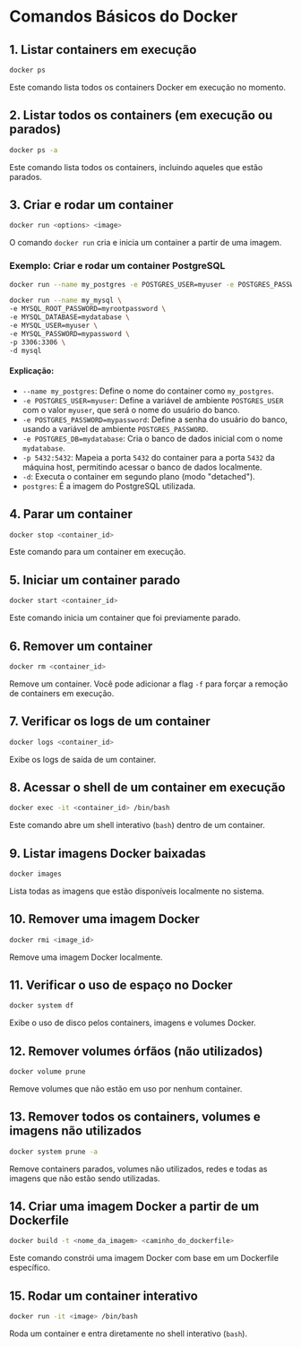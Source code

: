 # Comandos Básicos do Docker

## 1. **Listar containers em execução**

```bash
docker ps
```

Este comando lista todos os containers Docker em execução no momento.

## 2. **Listar todos os containers (em execução ou parados)**

```bash
docker ps -a
```

Este comando lista todos os containers, incluindo aqueles que estão parados.

## 3. **Criar e rodar um container**

```bash
docker run <options> <image>
```

O comando `docker run` cria e inicia um container a partir de uma imagem.

### Exemplo: Criar e rodar um container PostgreSQL

```bash
docker run --name my_postgres -e POSTGRES_USER=myuser -e POSTGRES_PASSWORD=mypassword -e POSTGRES_DB=mydatabase -p 5432:5432 -d postgres
```

```bash
docker run --name my_mysql \
-e MYSQL_ROOT_PASSWORD=myrootpassword \
-e MYSQL_DATABASE=mydatabase \
-e MYSQL_USER=myuser \
-e MYSQL_PASSWORD=mypassword \
-p 3306:3306 \
-d mysql
```

#### Explicação:

- `--name my_postgres`: Define o nome do container como `my_postgres`.
- `-e POSTGRES_USER=myuser`: Define a variável de ambiente `POSTGRES_USER` com o valor `myuser`, que será o nome do usuário do banco.
- `-e POSTGRES_PASSWORD=mypassword`: Define a senha do usuário do banco, usando a variável de ambiente `POSTGRES_PASSWORD`.
- `-e POSTGRES_DB=mydatabase`: Cria o banco de dados inicial com o nome `mydatabase`.
- `-p 5432:5432`: Mapeia a porta `5432` do container para a porta `5432` da máquina host, permitindo acessar o banco de dados localmente.
- `-d`: Executa o container em segundo plano (modo "detached").
- `postgres`: É a imagem do PostgreSQL utilizada.

## 4. **Parar um container**

```bash
docker stop <container_id>
```

Este comando para um container em execução.

## 5. **Iniciar um container parado**

```bash
docker start <container_id>
```

Este comando inicia um container que foi previamente parado.

## 6. **Remover um container**

```bash
docker rm <container_id>
```

Remove um container. Você pode adicionar a flag `-f` para forçar a remoção de containers em execução.

## 7. **Verificar os logs de um container**

```bash
docker logs <container_id>
```

Exibe os logs de saída de um container.

## 8. **Acessar o shell de um container em execução**

```bash
docker exec -it <container_id> /bin/bash
```

Este comando abre um shell interativo (`bash`) dentro de um container.

## 9. **Listar imagens Docker baixadas**

```bash
docker images
```

Lista todas as imagens que estão disponíveis localmente no sistema.

## 10. **Remover uma imagem Docker**

```bash
docker rmi <image_id>
```

Remove uma imagem Docker localmente.

## 11. **Verificar o uso de espaço no Docker**

```bash
docker system df
```

Exibe o uso de disco pelos containers, imagens e volumes Docker.

## 12. **Remover volumes órfãos (não utilizados)**

```bash
docker volume prune
```

Remove volumes que não estão em uso por nenhum container.

## 13. **Remover todos os containers, volumes e imagens não utilizados**

```bash
docker system prune -a
```

Remove containers parados, volumes não utilizados, redes e todas as imagens que não estão sendo utilizadas.

## 14. **Criar uma imagem Docker a partir de um Dockerfile**

```bash
docker build -t <nome_da_imagem> <caminho_do_dockerfile>
```

Este comando constrói uma imagem Docker com base em um Dockerfile específico.

## 15. **Rodar um container interativo**

```bash
docker run -it <image> /bin/bash
```

Roda um container e entra diretamente no shell interativo (`bash`).
